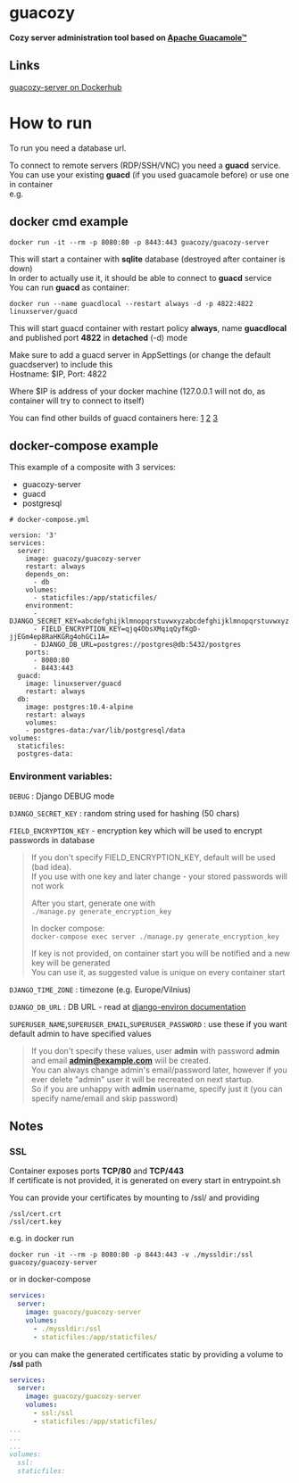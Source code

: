 # guacozy
__Cozy server administration tool based on [Apache Guacamole™](https://guacamole.apache.org/)__


## Links
[guacozy-server on Dockerhub](https://hub.docker.com/r/guacozy/guacozy-server)

# How to run

To run you need a database url. 

To connect to remote servers (RDP/SSH/VNC) you need a **guacd** service.   
You can use your existing **guacd** (if you used guacamole before) or use one in container  
e.g. 

## docker cmd example
```
docker run -it --rm -p 8080:80 -p 8443:443 guacozy/guacozy-server
```
This will start a container with **sqlite** database (destroyed after container is down)  
In order to actually use it, it should be able to connect to **guacd** service  
You can run **guacd** as container:
```
docker run --name guacdlocal --restart always -d -p 4822:4822 linuxserver/guacd
```
This will start guacd container with restart policy **always**, name **guacdlocal** 
and published port **4822** in **detached** (-d) mode

Make sure to add a guacd server in AppSettings (or change the default guacdserver) to include this  
Hostname: $IP, Port: 4822

Where $IP is address of your docker machine (127.0.0.1 will not do, as container will try to connect to itself)

You can find other builds of guacd containers here: 
[1](https://hub.docker.com/r/glyptodon/guacd) 
[2](https://hub.docker.com/r/guacamole/guacd) 
[3](https://hub.docker.com/r/linuxserver/guacd)  

## docker-compose example
This example of a composite with 3 services:  
* guacozy-server
* guacd
* postgresql

```
# docker-compose.yml

version: '3'  
services:
  server:
    image: guacozy/guacozy-server
    restart: always
    depends_on:
      - db
    volumes:
      - staticfiles:/app/staticfiles/
    environment:
      - DJANGO_SECRET_KEY=abcdefghijklmnopqrstuvwxyzabcdefghijklmnopqrstuvwxyz
      - FIELD_ENCRYPTION_KEY=qjq4ObsXMqiqQyfKgD-jjEGm4ep8RaHKGRg4ohGCi1A=
      - DJANGO_DB_URL=postgres://postgres@db:5432/postgres
    ports:
      - 8080:80
      - 8443:443
  guacd:
    image: linuxserver/guacd
    restart: always
  db:
    image: postgres:10.4-alpine
    restart: always
    volumes:
    - postgres-data:/var/lib/postgresql/data
volumes:
  staticfiles:
  postgres-data:
```

### Environment variables:  
`DEBUG` : Django DEBUG mode  

`DJANGO_SECRET_KEY` : random string used for hashing (50 chars)  

`FIELD_ENCRYPTION_KEY` - encryption key which will be used to encrypt passwords in database  
> If you don't specify FIELD_ENCRYPTION_KEY, default will be used (bad idea).   
> If you use with one key and later change - your stored passwords will not work
>
> After you start, generate one with  
>`./manage.py generate_encryption_key` 
> 
> In docker compose:   
> `docker-compose exec server ./manage.py generate_encryption_key` 
> 
> If key is not provided, on container start you will be notified and a new key will be generated  
> You can use it, as suggested value is unique on every container start

`DJANGO_TIME_ZONE` : timezone (e.g. Europe/Vilnius)

`DJANGO_DB_URL` : DB URL - read at [django-environ documentation](https://django-environ.readthedocs.io/en/latest/index.html)

`SUPERUSER_NAME`,`SUPERUSER_EMAIL`,`SUPERUSER_PASSWORD` : use these if you want default admin to have specified values  
> If you don't specify these values, user **admin** with password **admin** 
> and email **admin@example.com** wiil be created.  
> You can always change admin's email/password later, 
>however if you ever delete "admin" user it will be recreated on next startup.  
>So if you are unhappy with **admin** username, specify just it (you can specify name/email and skip password)

## Notes

### SSL
Container exposes ports **TCP/80** and **TCP/443**  
If certificate is not provided, it is generated on every start in entrypoint.sh
  
You can provide your certificates by mounting to /ssl/ and providing  
```
/ssl/cert.crt  
/ssl/cert.key
```
e.g. in docker run
```shell script
docker run -it --rm -p 8080:80 -p 8443:443 -v ./myssldir:/ssl guacozy/guacozy-server
```
or in docker-compose
```yaml
services:
  server:
    image: guacozy/guacozy-server
    volumes:
      - ./myssldir:/ssl
      - staticfiles:/app/staticfiles/
```

or you can make the generated certificates static by providing a volume to **/ssl** path
```yaml
services:
  server:
    image: guacozy/guacozy-server
    volumes:
      - ssl:/ssl
      - staticfiles:/app/staticfiles/
...
...
...
volumes:
  ssl:
  staticfiles:
```
